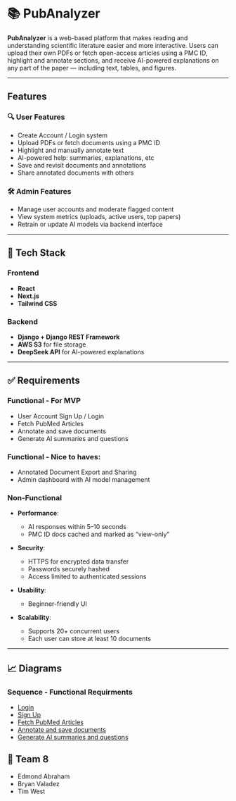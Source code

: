 # 📚 PubAnalyzer

**PubAnalyzer** is a web-based platform that makes reading and understanding scientific literature easier and more interactive. Users can upload their own PDFs or fetch open-access articles using a PMC ID, highlight and annotate sections, and receive AI-powered explanations on any part of the paper — including text, tables, and figures.

---

##  Features

### 🔍 User Features

- Create Account / Login system  
- Upload PDFs or fetch documents using a PMC ID  
- Highlight and manually annotate text  
- AI-powered help: summaries, explanations, etc
- Save and revisit documents and annotations  
- Share annotated documents with others   

### 🛠️ Admin Features

- Manage user accounts and moderate flagged content  
- View system metrics (uploads, active users, top papers)  
- Retrain or update AI models via backend interface  

---

## 🧱 Tech Stack

### Frontend

- **React**
- **Next.js**
- **Tailwind CSS**

### Backend

- **Django + Django REST Framework**
- **AWS S3** for file storage
- **DeepSeek API** for AI-powered explanations

---

## ✅ Requirements

### Functional - For MVP
- User Account Sign Up / Login
- Fetch PubMed Articles
- Annotate and save documents
- Generate AI summaries and questions

### Functional - Nice to haves:
- Annotated Document Export and Sharing
- Admin dashboard with AI model management

### Non-Functional

- **Performance**:  
  - AI responses within 5–10 seconds  
  - PMC ID docs cached and marked as “view-only”  

- **Security**:  
  - HTTPS for encrypted data transfer  
  - Passwords securely hashed  
  - Access limited to authenticated sessions  

- **Usability**:  
  - Beginner-friendly UI  

- **Scalability**:  
  - Supports 20+ concurrent users  
  - Each user can store at least 10 documents

---

## 📈 Diagrams

### Sequence - Functional Requirments
* [Login](./diagrams/sequence/loginsequence.md)
* [Sign Up](./diagrams/sequence/registersequence.md)
* [Fetch PubMed Articles](./diagrams/sequence/pdfRetrievalSequence.md)
* [Annotate and save documents](./diagrams/sequence/annotationSequence.md)
* [Generate AI summaries and questions](./diagrams/sequence/aiSummarySequence.md)
  
## 👥 Team 8

- Edmond Abraham  
- Bryan Valadez  
- Tim West
